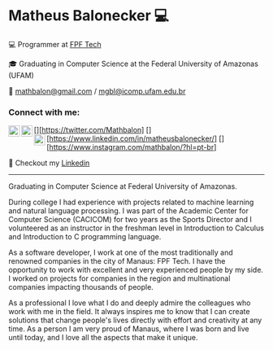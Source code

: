 # Matheus Balonecker 💻

💻 Programmer at [FPF Tech](https://fpftech.com/principal)

🎓 Graduating in Computer Science at the Federal University of Amazonas (UFAM)

📧 mathbalon@gmail.com / mgbl@icomp.ufam.edu.br

### Connect with me:

[<img align="left" alt="Twitter" width="22px" src="https://cdn.jsdelivr.net/npm/simple-icons@v3/icons/twitter.svg" />][https://twitter.com/Mathbalon]
[<img align="left" alt="LinkedIn" width="22px" src="https://cdn.jsdelivr.net/npm/simple-icons@v3/icons/linkedin.svg" />][https://www.linkedin.com/in/matheusbalonecker/]
[<img align="left" alt="Instagram" width="22px" src="https://cdn.jsdelivr.net/npm/simple-icons@v3/icons/instagram.svg" />][https://www.instagram.com/mathbalon/?hl=pt-br]

📄 Checkout my [Linkedin](https://www.linkedin.com/in/matheusbalonecker/)


----------------

Graduating in Computer Science at Federal University of Amazonas.

During college I had experience with projects related to machine learning and natural language processing. I was part of the Academic Center for Computer Science (CACICOM) for two years as the Sports Director and I volunteered as an instructor in the freshman level in Introduction to Calculus and Introduction to C programming language.

As a software developer, I work at one of the most traditionally and renowned companies in the city of Manaus: FPF Tech. I have the opportunity to work with excellent and very experienced people by my side. I worked on projects for companies in the region and multinational companies impacting thousands of people.

As a professional I love what I do and deeply admire the colleagues who work with me in the field. It always inspires me to know that I can create solutions that change people's lives directly with effort and creativity at any time. As a person I am very proud of Manaus, where I was born and live until today, and I love all the aspects that make it unique.

<!--
**mathbalon/mathbalon** is a ✨ _special_ ✨ repository because its `README.md` (this file) appears on your GitHub profile.

Here are some ideas to get you started:

- 🔭 I’m currently working on ...
- 🌱 I’m currently learning ...
- 👯 I’m looking to collaborate on ...
- 🤔 I’m looking for help with ...
- 💬 Ask me about ...
- 📫 How to reach me: ...
- 😄 Pronouns: ...
- ⚡ Fun fact: ...
-->
